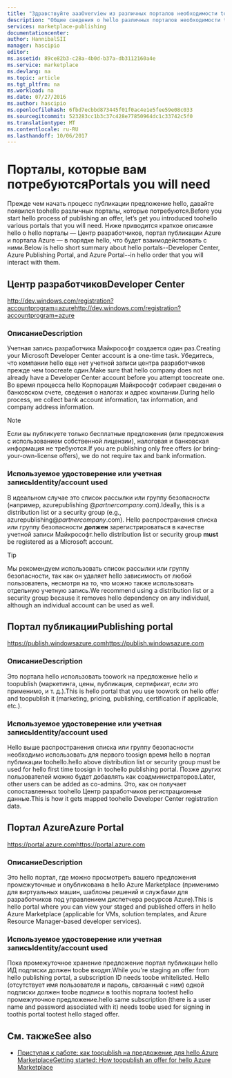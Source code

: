 ```yaml
---
title: "Здравствуйте aaaOverview из различных порталов необходимости toocreate на предложение для hello Marketplace | Документы Microsoft"
description: "Общие сведения о hello различных порталов необходимости toocreate на предложение для hello Marketplace"
services: marketplace-publishing
documentationcenter: 
author: HannibalSII
manager: hascipio
editor: 
ms.assetid: 89ce82b3-c28a-4b0d-b37a-db3112160a4e
ms.service: marketplace
ms.devlang: na
ms.topic: article
ms.tgt_pltfrm: na
ms.workload: na
ms.date: 07/27/2016
ms.author: hascipio
ms.openlocfilehash: 6fbd7ecbbd873445f01f0ac4e1e5fee59e08c033
ms.sourcegitcommit: 523283cc1b3c37c428e77850964dc1c33742c5f0
ms.translationtype: MT
ms.contentlocale: ru-RU
ms.lasthandoff: 10/06/2017
---
```

# <a name="portals-you-will-need"></a><span data-ttu-id="a527f-103">Порталы, которые вам потребуются</span><span class="sxs-lookup"><span data-stu-id="a527f-103">Portals you will need</span></span>
<span data-ttu-id="a527f-104">Прежде чем начать процесс публикации предложение hello, давайте появился toohello различных порталы, которые потребуются.</span><span class="sxs-lookup"><span data-stu-id="a527f-104">Before you start hello process of publishing an offer, let’s get you introduced toohello various portals that you will need.</span></span> <span data-ttu-id="a527f-105">Ниже приводится краткое описание hello о hello порталы — Центр разработчиков, портал публикации Azure и портала Azure — в порядке hello, что будет взаимодействовать с ними.</span><span class="sxs-lookup"><span data-stu-id="a527f-105">Below is hello short summary about hello portals--Developer Center, Azure Publishing Portal, and Azure Portal--in hello order that you will interact with them.</span></span>                                                                            

## <a name="developer-center"></a><span data-ttu-id="a527f-106">Центр разработчиков</span><span class="sxs-lookup"><span data-stu-id="a527f-106">Developer Center</span></span>
[<span data-ttu-id="a527f-107">http://dev.windows.com/registration?accountprogram=azure</span><span class="sxs-lookup"><span data-stu-id="a527f-107">http://dev.windows.com/registration?accountprogram=azure</span></span>](http://dev.windows.com/registration?accountprogram=azure)

### <a name="description"></a><span data-ttu-id="a527f-108">Описание</span><span class="sxs-lookup"><span data-stu-id="a527f-108">Description</span></span>
<span data-ttu-id="a527f-109">Учетная запись разработчика Майкрософт создается один раз.</span><span class="sxs-lookup"><span data-stu-id="a527f-109">Creating your Microsoft Developer Center account is a one-time task.</span></span> <span data-ttu-id="a527f-110">Убедитесь, что компании hello еще нет учетной записи центра разработчиков прежде чем toocreate один.</span><span class="sxs-lookup"><span data-stu-id="a527f-110">Make sure that hello company does not already have a Developer Center account before you attempt toocreate one.</span></span> <span data-ttu-id="a527f-111">Во время процесса hello Корпорация Майкрософт собирает сведения о банковском счете, сведения о налогах и адрес компании.</span><span class="sxs-lookup"><span data-stu-id="a527f-111">During hello process, we collect bank account information, tax information, and company address information.</span></span>

> [!NOTE]
> <span data-ttu-id="a527f-112">Если вы публикуете только бесплатные предложения (или предложения с использованием собственной лицензии), налоговая и банковская информация не требуются.</span><span class="sxs-lookup"><span data-stu-id="a527f-112">If you are publishing only free offers (or bring-your-own-license offers), we do not require tax and bank information.</span></span>
> 
> 

### <a name="identityaccount-used"></a><span data-ttu-id="a527f-113">Используемое удостоверение или учетная запись</span><span class="sxs-lookup"><span data-stu-id="a527f-113">Identity/account used</span></span>
<span data-ttu-id="a527f-114">В идеальном случае это список рассылки или группу безопасности (например, azurepublishing @*partnercompany*.com).</span><span class="sxs-lookup"><span data-stu-id="a527f-114">Ideally, this is a distribution list or a security group (e.g., azurepublishing@*partnercompany*.com).</span></span> <span data-ttu-id="a527f-115">Hello распространения списка или группу безопасности **должен** зарегистрироваться в качестве учетной записи Майкрософт.</span><span class="sxs-lookup"><span data-stu-id="a527f-115">hello distribution list or security group **must** be registered as a Microsoft account.</span></span>

> [!TIP]
> <span data-ttu-id="a527f-116">Мы рекомендуем использовать список рассылки или группу безопасности, так как он удаляет hello зависимость от любой пользователь, несмотря на то, что можно также использовать отдельную учетную запись.</span><span class="sxs-lookup"><span data-stu-id="a527f-116">We recommend using a distribution list or a security group because it removes hello dependency on any individual, although an individual account can be used as well.</span></span>
> 
> 

## <a name="publishing-portal"></a><span data-ttu-id="a527f-117">Портал публикации</span><span class="sxs-lookup"><span data-stu-id="a527f-117">Publishing portal</span></span>
[<span data-ttu-id="a527f-118">https://publish.windowsazure.com</span><span class="sxs-lookup"><span data-stu-id="a527f-118">https://publish.windowsazure.com</span></span>](https://publish.windowsazure.com)

### <a name="description"></a><span data-ttu-id="a527f-119">Описание</span><span class="sxs-lookup"><span data-stu-id="a527f-119">Description</span></span>
<span data-ttu-id="a527f-120">Это портала hello использовать toowork на предложение hello и toopublish (маркетинга, цены, публикация, сертификат, если это применимо, и т. д.).</span><span class="sxs-lookup"><span data-stu-id="a527f-120">This is hello portal that you use toowork on hello offer and toopublish it (marketing, pricing, publishing, certification if applicable, etc.).</span></span>

### <a name="identityaccount-used"></a><span data-ttu-id="a527f-121">Используемое удостоверение или учетная запись</span><span class="sxs-lookup"><span data-stu-id="a527f-121">Identity/account used</span></span>
<span data-ttu-id="a527f-122">Hello выше распространения списка или группу безопасности необходимо использовать для первого toosign время hello в портал публикации toohello.</span><span class="sxs-lookup"><span data-stu-id="a527f-122">hello above distribution list or security group must be used for hello first time toosign in toohello publishing portal.</span></span> <span data-ttu-id="a527f-123">Позже других пользователей можно будет добавлять как соадминистраторов.</span><span class="sxs-lookup"><span data-stu-id="a527f-123">Later, other users can be added as co-admins.</span></span> <span data-ttu-id="a527f-124">Это, как он получает сопоставленных toohello Центр разработчиков регистрационные данные.</span><span class="sxs-lookup"><span data-stu-id="a527f-124">This is how it gets mapped toohello Developer Center registration data.</span></span>

## <a name="azure-portal"></a><span data-ttu-id="a527f-125">Портал Azure</span><span class="sxs-lookup"><span data-stu-id="a527f-125">Azure Portal</span></span>
[<span data-ttu-id="a527f-126">https://portal.azure.com</span><span class="sxs-lookup"><span data-stu-id="a527f-126">https://portal.azure.com</span></span>](https://portal.azure.com)

### <a name="description"></a><span data-ttu-id="a527f-127">Описание</span><span class="sxs-lookup"><span data-stu-id="a527f-127">Description</span></span>
<span data-ttu-id="a527f-128">Это hello портал, где можно просмотреть вашего предложения промежуточные и опубликована в hello Azure Marketplace (применимо для виртуальных машин, шаблоны решений и службами для разработчиков под управлением диспетчера ресурсов Azure).</span><span class="sxs-lookup"><span data-stu-id="a527f-128">This is hello portal where you can view your staged and published offers in hello Azure Marketplace (applicable for VMs, solution templates, and Azure Resource Manager-based developer services).</span></span>

### <a name="identityaccount-used"></a><span data-ttu-id="a527f-129">Используемое удостоверение или учетная запись</span><span class="sxs-lookup"><span data-stu-id="a527f-129">Identity/account used</span></span>
<span data-ttu-id="a527f-130">Пока промежуточное хранение предложение портал публикации hello ИД подписки должен toobe входят.</span><span class="sxs-lookup"><span data-stu-id="a527f-130">While you're staging an offer from hello publishing portal, a subscription ID needs toobe whitelisted.</span></span> <span data-ttu-id="a527f-131">Hello (отсутствует имя пользователя и пароль, связанный с ним) одной подписки должен toobe подписи в toothis портала tootest hello промежуточное предложение.</span><span class="sxs-lookup"><span data-stu-id="a527f-131">hello same subscription (there is a user name and password associated with it) needs toobe used for signing in toothis portal tootest hello staged offer.</span></span>

## <a name="see-also"></a><span data-ttu-id="a527f-132">См. также</span><span class="sxs-lookup"><span data-stu-id="a527f-132">See also</span></span>
* [<span data-ttu-id="a527f-133">Приступая к работе: как toopublish на предложение для hello Azure Marketplace</span><span class="sxs-lookup"><span data-stu-id="a527f-133">Getting started: How toopublish an offer for hello Azure Marketplace</span></span>](marketplace-publishing-getting-started.md)


